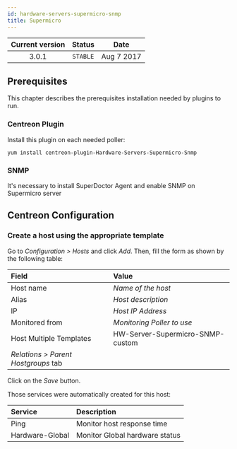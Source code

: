```yaml
---
id: hardware-servers-supermicro-snmp
title: Supermicro
---
```


| Current version | Status | Date |
| :-: | :-: | :-: |
| 3.0.1 | `STABLE` | Aug  7 2017 |

## Prerequisites

This chapter describes the prerequisites installation needed by plugins to run.

### Centreon Plugin

Install this plugin on each needed poller:

``` shell
yum install centreon-plugin-Hardware-Servers-Supermicro-Snmp
```

### SNMP

It's necessary to install SuperDoctor Agent and enable SNMP on Supermicro server

## Centreon Configuration

### Create a host using the appropriate template

Go to *Configuration \> Hosts* and click *Add*. Then, fill the form as shown by the following table:

| Field                                | Value                            |
| :----------------------------------- | :------------------------------- |
| Host name                            | *Name of the host*               |
| Alias                                | *Host description*               |
| IP                                   | *Host IP Address*                |
| Monitored from                       | *Monitoring Poller to use*       |
| Host Multiple Templates              | HW-Server-Supermicro-SNMP-custom |
| *Relations \> Parent Hostgroups* tab |                                  |

Click on the *Save* button.

Those services were automatically created for this host:

| Service         | Description                    |
| :-------------- | :----------------------------- |
| Ping            | Monitor host response time     |
| Hardware-Global | Monitor Global hardware status |


